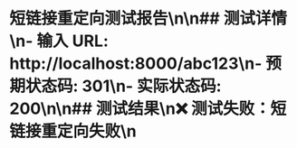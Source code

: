 # 短链接重定向测试报告\n\n## 测试详情\n- **输入 URL**: http://localhost:8000/abc123\n- **预期状态码**: 301\n- **实际状态码**: 200\n\n## 测试结果\n❌ 测试失败：短链接重定向失败\n
